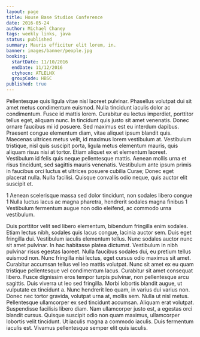 ```yaml
---
layout: page
title: House Base Studios Conference
date: 2016-05-24
author: Michael Chaney
tags: weekly links, java
status: published
summary: Mauris efficitur elit lorem, in.
banner: images/banner/people.jpg
booking:
  startDate: 11/10/2016
  endDate: 11/12/2016
  ctyhocn: ATLELHX
  groupCode: HBSC
published: true
---
```

Pellentesque quis ligula vitae nisl laoreet pulvinar. Phasellus volutpat dui sit amet metus condimentum euismod. Nulla tincidunt iaculis dolor ac condimentum. Fusce id mattis lorem. Curabitur eu lectus imperdiet, porttitor tellus eget, aliquam nunc. In tincidunt quis justo sit amet venenatis. Donec ornare faucibus mi id posuere.
Sed maximus est eu interdum dapibus. Praesent congue elementum diam, vitae aliquet ipsum blandit quis. Maecenas ultrices metus velit, id maximus lorem vestibulum at. Vestibulum tristique, nisl quis suscipit porta, ligula metus elementum mauris, quis aliquam risus nisi at tortor. Etiam aliquet ex et elementum laoreet. Vestibulum id felis quis neque pellentesque mattis. Aenean mollis urna et risus tincidunt, sed sagittis mauris venenatis. Vestibulum ante ipsum primis in faucibus orci luctus et ultrices posuere cubilia Curae; Donec eget placerat nulla. Nulla facilisi. Quisque convallis odio neque, quis auctor elit suscipit et.

1 Aenean scelerisque massa sed dolor tincidunt, non sodales libero congue
1 Nulla luctus lacus ac magna pharetra, hendrerit sodales magna finibus
1 Vestibulum fermentum augue non odio eleifend, ac commodo urna vestibulum.

Duis porttitor velit sed libero elementum, bibendum fringilla enim sodales. Etiam lectus nibh, sodales quis lacus congue, lacinia auctor sem. Duis eget fringilla dui. Vestibulum iaculis elementum tellus. Nunc sodales auctor nunc sit amet pulvinar. In hac habitasse platea dictumst. Vestibulum in nibh pulvinar risus egestas laoreet. Nulla faucibus sodales dui, eu pretium tellus euismod non. Nunc fringilla nisi lectus, eget cursus odio maximus sit amet. Curabitur accumsan tellus vel leo mattis volutpat. Nunc sit amet ex eu quam tristique pellentesque vel condimentum lacus. Curabitur sit amet consequat libero. Fusce dignissim eros tempor turpis pulvinar, non pellentesque arcu sagittis.
Duis viverra ut leo sed fringilla. Morbi lobortis blandit augue, ut vulputate ex tincidunt a. Nunc hendrerit leo quam, in varius dui varius non. Donec nec tortor gravida, volutpat urna at, mollis sem. Nulla ut nisl metus. Pellentesque ullamcorper ex sed tincidunt accumsan. Aliquam erat volutpat. Suspendisse facilisis libero diam. Nam ullamcorper justo est, a egestas orci blandit cursus. Quisque suscipit odio non quam maximus, ullamcorper lobortis velit tincidunt. Ut iaculis magna a commodo iaculis. Duis fermentum iaculis est. Vivamus pellentesque semper elit quis iaculis.
